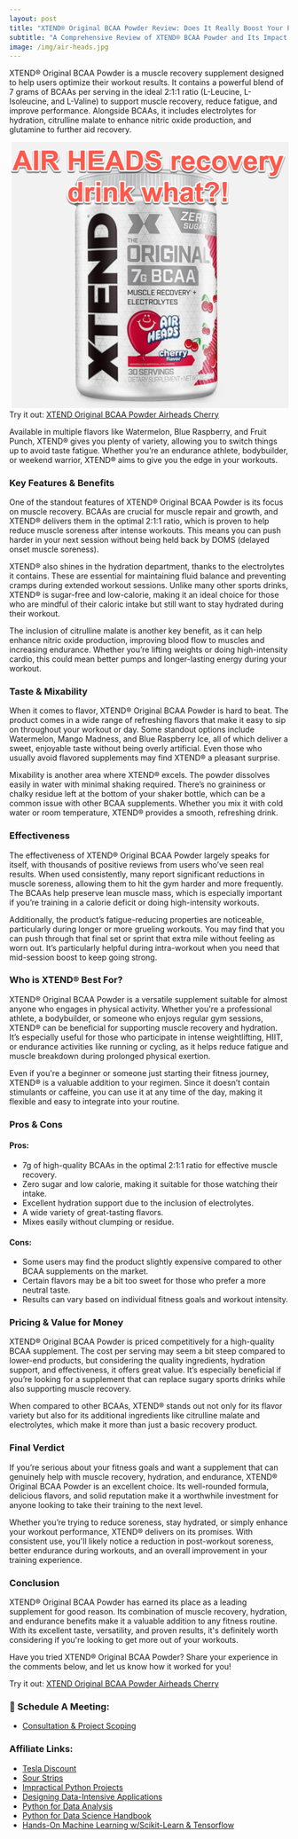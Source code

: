```yaml
---
layout: post
title: "XTEND® Original BCAA Powder Review: Does It Really Boost Your Performance?"
subtitle: "A Comprehensive Review of XTEND® BCAA Powder and Its Impact on Muscle Recovery, Hydration, and Performance"
image: /img/air-heads.jpg
---
```


XTEND® Original BCAA Powder is a muscle recovery supplement designed to help users optimize their workout results. It contains a powerful blend of 7 grams of BCAAs per serving in the ideal 2:1:1 ratio (L-Leucine, L-Isoleucine, and L-Valine) to support muscle recovery, reduce fatigue, and improve performance. Alongside BCAAs, it includes electrolytes for hydration, citrulline malate to enhance nitric oxide production, and glutamine to further aid recovery.

[![IMAGE_ALT](../img/air-heads.jpg)](https://amzn.to/47ugqrE)
Try it out: [XTEND Original BCAA Powder Airheads Cherry](https://amzn.to/47ugqrE)

Available in multiple flavors like Watermelon, Blue Raspberry, and Fruit Punch, XTEND® gives you plenty of variety, allowing you to switch things up to avoid taste fatigue. Whether you’re an endurance athlete, bodybuilder, or weekend warrior, XTEND® aims to give you the edge in your workouts.

### **Key Features & Benefits**
One of the standout features of XTEND® Original BCAA Powder is its focus on muscle recovery. BCAAs are crucial for muscle repair and growth, and XTEND® delivers them in the optimal 2:1:1 ratio, which is proven to help reduce muscle soreness after intense workouts. This means you can push harder in your next session without being held back by DOMS (delayed onset muscle soreness).

XTEND® also shines in the hydration department, thanks to the electrolytes it contains. These are essential for maintaining fluid balance and preventing cramps during extended workout sessions. Unlike many other sports drinks, XTEND® is sugar-free and low-calorie, making it an ideal choice for those who are mindful of their caloric intake but still want to stay hydrated during their workout.

The inclusion of citrulline malate is another key benefit, as it can help enhance nitric oxide production, improving blood flow to muscles and increasing endurance. Whether you’re lifting weights or doing high-intensity cardio, this could mean better pumps and longer-lasting energy during your workout.

### **Taste & Mixability**
When it comes to flavor, XTEND® Original BCAA Powder is hard to beat. The product comes in a wide range of refreshing flavors that make it easy to sip on throughout your workout or day. Some standout options include Watermelon, Mango Madness, and Blue Raspberry Ice, all of which deliver a sweet, enjoyable taste without being overly artificial. Even those who usually avoid flavored supplements may find XTEND® a pleasant surprise.

Mixability is another area where XTEND® excels. The powder dissolves easily in water with minimal shaking required. There’s no graininess or chalky residue left at the bottom of your shaker bottle, which can be a common issue with other BCAA supplements. Whether you mix it with cold water or room temperature, XTEND® provides a smooth, refreshing drink.

### **Effectiveness**
The effectiveness of XTEND® Original BCAA Powder largely speaks for itself, with thousands of positive reviews from users who’ve seen real results. When used consistently, many report significant reductions in muscle soreness, allowing them to hit the gym harder and more frequently. The BCAAs help preserve lean muscle mass, which is especially important if you’re training in a calorie deficit or doing high-intensity workouts.

Additionally, the product’s fatigue-reducing properties are noticeable, particularly during longer or more grueling workouts. You may find that you can push through that final set or sprint that extra mile without feeling as worn out. It’s particularly helpful during intra-workout when you need that mid-session boost to keep going strong.

### **Who is XTEND® Best For?**
XTEND® Original BCAA Powder is a versatile supplement suitable for almost anyone who engages in physical activity. Whether you're a professional athlete, a bodybuilder, or someone who enjoys regular gym sessions, XTEND® can be beneficial for supporting muscle recovery and hydration. It’s especially useful for those who participate in intense weightlifting, HIIT, or endurance activities like running or cycling, as it helps reduce fatigue and muscle breakdown during prolonged physical exertion.

Even if you're a beginner or someone just starting their fitness journey, XTEND® is a valuable addition to your regimen. Since it doesn’t contain stimulants or caffeine, you can use it at any time of the day, making it flexible and easy to integrate into your routine.

### **Pros & Cons**
#### **Pros:**
- 7g of high-quality BCAAs in the optimal 2:1:1 ratio for effective muscle recovery.
- Zero sugar and low calorie, making it suitable for those watching their intake.
- Excellent hydration support due to the inclusion of electrolytes.
- A wide variety of great-tasting flavors.
- Mixes easily without clumping or residue.
#### **Cons:**
- Some users may find the product slightly expensive compared to other BCAA supplements on the market.
- Certain flavors may be a bit too sweet for those who prefer a more neutral taste.
- Results can vary based on individual fitness goals and workout intensity.


### **Pricing & Value for Money**
XTEND® Original BCAA Powder is priced competitively for a high-quality BCAA supplement. The cost per serving may seem a bit steep compared to lower-end products, but considering the quality ingredients, hydration support, and effectiveness, it offers great value. It’s especially beneficial if you’re looking for a supplement that can replace sugary sports drinks while also supporting muscle recovery.

When compared to other BCAAs, XTEND® stands out not only for its flavor variety but also for its additional ingredients like citrulline malate and electrolytes, which make it more than just a basic recovery product.

### **Final Verdict**
If you’re serious about your fitness goals and want a supplement that can genuinely help with muscle recovery, hydration, and endurance, XTEND® Original BCAA Powder is an excellent choice. Its well-rounded formula, delicious flavors, and solid reputation make it a worthwhile investment for anyone looking to take their training to the next level.

Whether you’re trying to reduce soreness, stay hydrated, or simply enhance your workout performance, XTEND® delivers on its promises. With consistent use, you'll likely notice a reduction in post-workout soreness, better endurance during workouts, and an overall improvement in your training experience.

### **Conclusion**
XTEND® Original BCAA Powder has earned its place as a leading supplement for good reason. Its combination of muscle recovery, hydration, and endurance benefits make it a valuable addition to any fitness routine. With its excellent taste, versatility, and proven results, it's definitely worth considering if you're looking to get more out of your workouts.

Have you tried XTEND® Original BCAA Powder? Share your experience in the comments below, and let us know how it worked for you!

Try it out: [XTEND Original BCAA Powder Airheads Cherry](https://amzn.to/47ugqrE)

### 📅 Schedule A Meeting:
- [Consultation & Project Scoping](https://calendly.com/kadad1312/1-on-1?back=1&month=2024-01)
### Affiliate Links:
- [Tesla Discount](https://ts.la/khaled835973)
- [Sour Strips](https://amzn.to/3EDWUM7)
- [Impractical Python Projects](https://amzn.to/3JpCpWH)
- [Designing Data-Intensive Applications](https://amzn.to/3Hgh5Sj)
- [Python for Data Analysis](https://amzn.to/3D0C8pl)
- [Python for Data Science Handbook](https://amzn.to/3XnZ1ez)
- [Hands-On Machine Learning w/Scikit-Learn & Tensorflow](https://amzn.to/3QTWoyt)